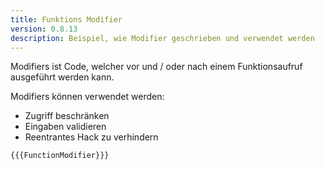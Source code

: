 ```yaml
---
title: Funktions Modifier
version: 0.8.13
description: Beispiel, wie Modifier geschrieben und verwendet werden
---
```


Modifiers ist Code, welcher vor und / oder nach einem Funktionsaufruf ausgeführt werden kann.

Modifiers können verwendet werden:

- Zugriff beschränken
- Eingaben validieren
- Reentrantes Hack zu verhindern

```solidity
{{{FunctionModifier}}}
```

